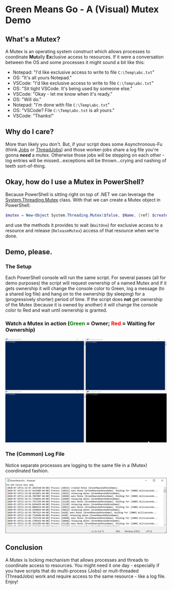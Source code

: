 # Green Means Go - A (Visual) Mutex Demo

## What's a Mutex?

A Mutex is an operating system construct which allows processes to coordinate **Mut**ally **Ex**clusive access
to resources.  If it were a conversation between the OS and some processes it might sound a bit like this:

- Notepad: "I'd like exclusive access to write to file `C:\Temp\abc.txt`"
- OS: "It's all yours Notepad."
- VSCode: "I'd like exclusive access to write to file `C:\Temp\abc.txt`"
- OS: "Sit tight VSCode.  It's being used by someone else."
- VSCode: "Okay - let me know when it's ready."
- OS: "Will do."
- Notepad: "I'm done with file `C:\Temp\abc.txt`"
- OS: "VSCode? File `C:\Temp\abc.txt` is all yours."
- VSCode: "Thanks!"

## Why do I care?

More than likely you don't. But, if your script does some Asynchronous-Fu (think [Jobs](https://docs.microsoft.com/en-us/powershell/module/microsoft.powershell.core/about/about_jobs?view=powershell-7) or [ThreadJobs](https://docs.microsoft.com/en-us/powershell/module/microsoft.powershell.core/about/about_thread_jobs?view=powershell-7)) and those
worker-jobs share a log file you're gonna ***need*** a mutex.  Otherwise those jobs will be stepping on each other - log entries will be missed...exceptions will be thrown...crying and nashing of teeth sort-of-thing.

## Okay, how do I use a Mutex in PowerShell?

Because PowerShell is sitting right on top of .NET we can leverage the [System.Threading.Mutex](https://docs.microsoft.com/en-us/dotnet/api/system.threading.mutex?view=netcore-3.1) class.  With that
we can create a Mutex object in PowerShell:

```powershell
$mutex = New-Object System.Threading.Mutex($false, $Name, [ref] $createdMutex)
```
and use the methods it provides to wait (`WaitOne`) for exclusive access to a resource and release (`ReleaseMutex`) access of that resource when we're done.

## Demo, please.

### The Setup

Each PowerShell console will run the same script.  For several passes (all for demo purposes) the script will request ownership of a named Mutex and if it gets ownership it will change the console color to Green, log a message (to a shared log file) and hang on to the ownership (by sleeping) for a (progressively shorter) period of time.  If the script does **not** get ownership of the Mutex (because it is owned by another) it will change the console color to Red and wait until ownership is granted.

### Watch a Mutex in action (<span style="color:green">Green</span> = Owner; <span style="color:red">Red</span> = Waiting for Ownership)

![Green Means Go Mutex Demo Consoles](./images/green_means_go_mutex_demo.gif)

### The (Common) Log File

Notice separate processes are logging to the same file in a (Mutex) coordinated fashion.

![Green Means Go Mutex Demo Log File](./images/green_means_go_log_file.png)

## Conclusion

A Mutex is locking mechanism that allows processes and threads to coordinate access to resources.  You might need it one day - especially if you have scripts that do multi-process (Jobs) or mult-threaded (ThreadJobs) work and require access to the same resource - like a log file.  Enjoy!